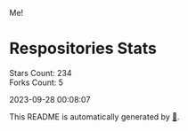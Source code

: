 Me!

# Respositories Stats
Stars Count: 234  
Forks Count: 5

2023-09-28 00:08:07  

This README is automatically generated by [🐰](https://github.com/rnitta/rnitta).
